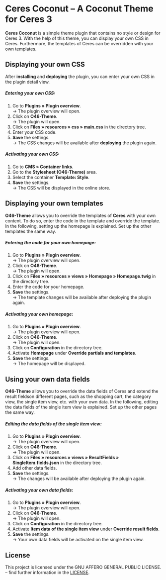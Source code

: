 # Ceres Coconut – A Coconut Theme for Ceres 3

**Ceres Coconut** is a simple theme plugin that contains no style or design for Ceres 3. With the help of this theme, you can display your own CSS in Ceres. Furthermore, the templates of Ceres can be overridden with your own templates.

## Displaying your own CSS

After **installing** and **deploying** the plugin, you can enter your own CSS in the plugin detail view.

##### Entering your own CSS:

1. Go to **Plugins » Plugin overview**.<br /> → The plugin overview will open.
2. Click on **O46-Theme**.<br /> → The plugin will open.
3. Click on **Files » resources » css » main.css** in the directory tree.
4. Enter your CSS code.  
7. **Save** the settings.<br /> → The CSS changes will be available after **deploying** the plugin again.

##### Activating your own CSS:

1. Go to **CMS » Container links**.
2. Go to the **Stylesheet (O46-Theme)** area.
3. Select the container **Template: Style**.
4. **Save** the settings.<br /> → The CSS will be displayed in the online store.

## Displaying your own templates

**O46-Theme** allows you to override the templates of **Ceres** with your own content. To do so, enter the code in the template and override the template. In the following, setting up the homepage is explained. Set up the other templates the same way.

##### Entering the code for your own homepage:

1. Go to **Plugins » Plugin overview**.<br /> → The plugin overview will open.
2. Click on **O46-Theme**.<br /> → The plugin will open.
3. Click on **Files » resources » views » Homepage » Homepage.twig** in the directory tree.
4. Enter the code for your homepage.  
5. **Save** the settings.<br /> → The template changes will be available after deploying the plugin again.

##### Activating your own homepage:


1. Go to **Plugins » Plugin overview**.<br /> → The plugin overview will open.
2. Click on **O46-Theme**.<br /> → The plugin will open.
3. Click on **Configuration** in the directory tree.
4. Activate **Homepage** under **Override partials and templates**.  
5. **Save** the settings.<br /> → The homepage will be displayed.

## Using your own data fields

**O46-Theme** allows you to override the data fields of Ceres and extend the result fieldson different pages, such as the shopping cart, the category view, the single item view, etc. with your own data. In the following, editing the data fields of the single item view is explained. Set up the other pages the same way.

##### Editing the data fields of the single item view:

1. Go to **Plugins » Plugin overview**.<br /> → The plugin overview will open.
2. Click on **O46-Theme**.<br /> → The plugin will open.
3. Click on **Files » resources » views » ResultFields » SingleItem.fields.json** in the directory tree.
4. Add other data fields.  
5. **Save** the settings.<br /> → The changes will be available after deploying the plugin again.


##### Activating your own data fields:

1. Go to **Plugins » Plugin overview**.<br /> → The plugin overview will open.
2. Click on **O46-Theme**.<br /> → The plugin will open.
3. Click on **Configuration** in the directory tree.
4. Activate **Item data of the single item view** under **Override result fields**.  
5. **Save** the settings.<br /> → Your own data fields will be activated on the single item view.

## License

This project is licensed under the GNU AFFERO GENERAL PUBLIC LICENSE. – find further information in the [LICENSE](https://github.com/plentymarkets/plugin-ceres-Coconut/blob/master/LICENSE).
